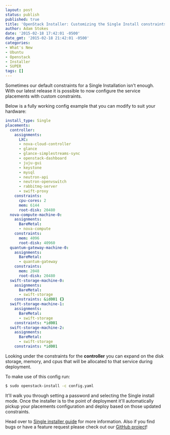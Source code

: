```yaml
---
layout: post
status: publish
published: true
title: 'OpenStack Installer: Customizing the Single Install constraints'
author: Adam Stokes
date: '2015-02-18 17:42:01 -0500'
date_gmt: '2015-02-18 21:42:01 -0500'
categories:
- What's New
- Ubuntu
- Openstack
- Installer
- SUPER
tags: []
---
```

Sometimes our default constraints for a Single Installation isn't enough. With our latest release it is possible to now configure the service placements with custom constraints.

Below is a fully working config example that you can modify to suit your hardware:

```yaml
install_type: Single
placements:
  controller:
    assignments:
      LXC:
      - nova-cloud-controller
      - glance
      - glance-simplestreams-sync
      - openstack-dashboard
      - juju-gui
      - keystone
      - mysql
      - neutron-api
      - neutron-openvswitch
      - rabbitmq-server
      - swift-proxy
    constraints:
      cpu-cores: 2
      mem: 6144
      root-disk: 20480
  nova-compute-machine-0:
    assignments:
      BareMetal:
      - nova-compute
    constraints:
      mem: 4096
      root-disk: 40960
  quantum-gateway-machine-0:
    assignments:
      BareMetal:
      - quantum-gateway
    constraints:
      mem: 2048
      root-disk: 20480
  swift-storage-machine-0:
    assignments:
      BareMetal:
      - swift-storage
    constraints: &id001 {}
  swift-storage-machine-1:
    assignments:
      BareMetal:
      - swift-storage
    constraints: *id001
  swift-storage-machine-2:
    assignments:
      BareMetal:
      - swift-storage
    constraints: *id001
```

Looking under the constraints for the **controller** you can expand on the disk storage, memory, and cpus that will be allocated to that service during deployment.

To make use of this config run:

```bash
$ sudo openstack-install -c config.yaml
```

It'll walk you through setting a password and selecting the Single install mode. Once the installer is to the point of deployment it'll automatically pickup your placements configuration and deploy based on those updated constraints.

Head over to [Single installer guide](http://ubuntu-cloud-installer.readthedocs.org/en/testing/single-installer.guide.html) for more information. Also if you find bugs or have a feature request please check out our [GitHub project](https://github.com/Ubuntu-Solutions-Engineering/openstack-installer)!
